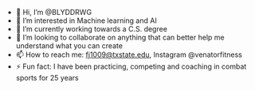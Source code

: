 - 👋 Hi, I’m @BLYDDRWG
- 👀 I’m interested in Machine learning and AI
- 🌱 I’m currently working towards a C.S. degree
- 💞️ I’m looking to collaborate on anything that can better help me understand what you can create
- 📫 How to reach me: fj1009@txstate.edu, Instagram @venatorfitness
- ⚡ Fun fact: I have been practicing, competing and coaching in combat sports for 25 years

<!---
BLYDDRWG/BLYDDRWG is a ✨ special ✨ repository because its `README.md` (this file) appears on your GitHub profile.
You can click the Preview link to take a look at your changes.
--->
